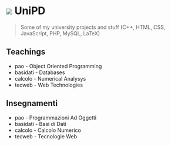 # ![](http://bachserver.pd.infn.it/static/img/unipd_logo.png) UniPD

> Some of my university projects and stuff (C++, HTML, CSS, JavaScript, PHP, MySQL, LaTeX)

## Teachings
* pao - Object Oriented Programming
* basidati - Databases
* calcolo - Numerical Analysys
* tecweb - Web Technologies

## Insegnamenti
* pao - Programmazioni Ad Oggetti
* basidati - Basi di Dati
* calcolo - Calcolo Numerico 
* tecweb - Tecnologie Web
